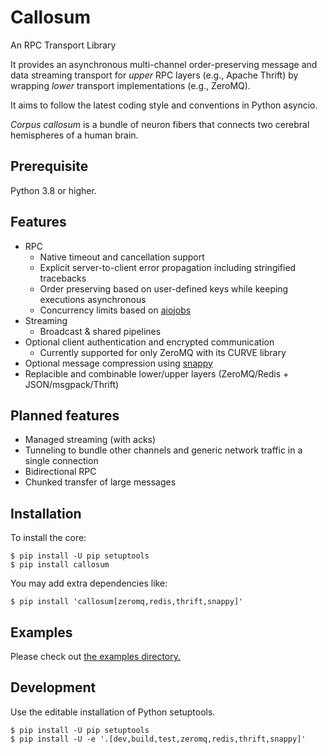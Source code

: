Callosum
========

An RPC Transport Library

It provides an asynchronous multi-channel order-preserving message and data
streaming transport for *upper* RPC layers (e.g., Apache Thrift) by wrapping
*lower* transport implementations (e.g., ZeroMQ).

It aims to follow the latest coding style and conventions in Python asyncio.

*Corpus callosum* is a bundle of neuron fibers that connects two cerebral
hemispheres of a human brain.

Prerequisite
------------

Python 3.8 or higher.

Features
--------

* RPC
  - Native timeout and cancellation support
  - Explicit server-to-client error propagation including stringified tracebacks
  - Order preserving based on user-defined keys while keeping executions asynchronous
  - Concurrency limits based on [aiojobs](https://github.com/aio-libs/aiojobs)
* Streaming
  - Broadcast & shared pipelines
* Optional client authentication and encrypted communication
  - Currently supported for only ZeroMQ with its CURVE library
* Optional message compression using [snappy](https://pypi.org/project/python-snappy/)
* Replacible and combinable lower/upper layers (ZeroMQ/Redis + JSON/msgpack/Thrift)

Planned features
----------------

* Managed streaming (with acks)
* Tunneling to bundle other channels and generic network traffic in a single connection
* Bidirectional RPC
* Chunked transfer of large messages

Installation
------------

To install the core:

```console
$ pip install -U pip setuptools
$ pip install callosum
```

You may add extra dependencies like:

```console
$ pip install 'callosum[zeromq,redis,thrift,snappy]'
```

Examples
--------

Please check out [the examples directory.](https://github.com/lablup/callosum/tree/master/examples)

Development
-----------

Use the editable installation of Python setuptools.

```console
$ pip install -U pip setuptools
$ pip install -U -e '.[dev,build,test,zeromq,redis,thrift,snappy]'
```
